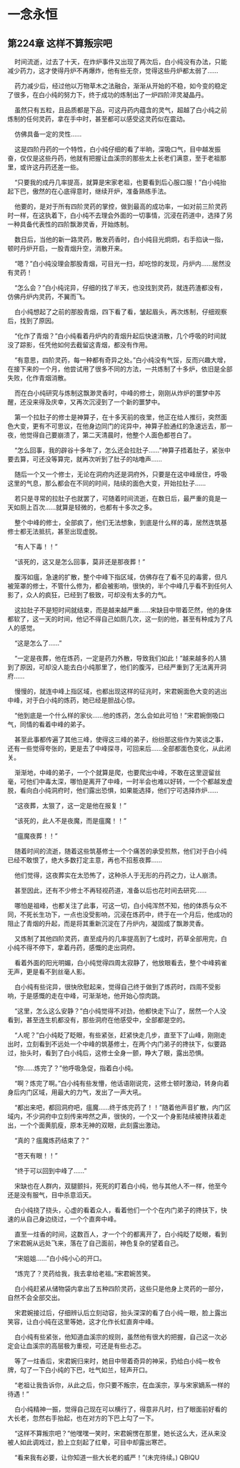 # 一念永恒 
 ## 第224章 这样不算叛宗吧
     时间流逝，过去了十天，在炸炉事件又出现了两次后，白小纯没有办法，只能减少药力，这才使得丹炉不再爆炸，他有些无奈，觉得这些丹炉都太弱了……

    药力减少后，经过他以万物草木之法融合，渐渐从开始的不稳，如今变的稳定了很多，在白小纯的努力下，终于成功的炼制出了一炉四阶淬灵凝晶丹。

    虽然只有五粒，且品质都是下品，可这丹药内蕴含的灵气，超越了白小纯之前炼制的任何灵药，拿在手中时，甚至都可以感受这灵药似在震动。

    仿佛具备一定的灵性……

    这是四阶丹药的一个特性，白小纯仔细的看了半晌，深吸口气，目中越发振奋，仅仅是这些丹药，他就有把握让血溪宗的那些太上长老们满意，至于老祖那里，或许这丹药还差一些。

    “只要我的成丹几率提高，就算是宋家老祖，也要看到后心服口服！”白小纯抬起下巴，傲然的在心底得意时，继续开炉，准备熟练手法。

    他要的，是对于所有四阶灵药的掌控，做到最高的成功率，一如对前三阶灵药时一样，在这执着下，白小纯不去理会外面的一切事情，沉浸在药道中，选择了另一种具备代表性的四阶飘渺灵香，开始炼制。

    数日后，当他的新一路灵药，散发药香时，白小纯目光炯炯，右手掐诀一指，顿时丹炉开启，一股青烟升空，消散开来。

    “嗯？”白小纯没理会那股青烟，可目光一扫，却吃惊的发现，丹炉内……居然没有灵药！

    “怎么会？”白小纯诧异，仔细的找了半天，也没找到灵药，就连药渣都没有，仿佛丹炉内灵药，不翼而飞。

    白小纯想起了之前的那股青烟，四下看了看，皱起眉头，再次炼制，仔细观察后，找到了原因。

    “化作了青烟？”白小纯看着丹炉内的青烟升起后快速消散，几个呼吸的时间就没了踪影，任凭他如何去截留这青烟，都没有作用。

    “有意思，四阶灵药，每一种都有奇异之处。”白小纯没有气馁，反而兴趣大增，在接下来的一个月，他尝试用了很多不同的方法，一共炼制了十多炉，依旧是全部失败，化作青烟消散。

    而在白小纯研究与炼制这飘渺灵香时，中峰的修士，刚刚从炸炉的噩梦中苏醒，还没来得及庆幸，又再次沉浸到了一个新的噩梦中。

    第一个拉肚子的修士是神算子，在十多天前的夜里，他正在给人推衍，突然面色大变，更有不可思议，在他身边同门的诧异中，神算子脸通红的急速远去，那一夜，他觉得自己要崩溃了，第二天清晨时，他整个人面色都苍白了。

    “怎么回事，我的辟谷十多年了，怎么还会拉肚子……”神算子捂着肚子，紧张中要去算，可还没等算完，就再次听到了肚子的咕噜声……

    随后一个又一个修士，无论在洞府内还是洞府外，只要是在这中峰居住，呼吸这里的气息，那么都会在不同的时间，陆续的面色大变，开始拉肚子……

    若只是寻常的拉肚子也就罢了，可随着时间流逝，在数日后，最严重的竟是一天如厕上百次……就算是轻微的，也都有十多次之多。

    整个中峰的修士，全部疯了，他们无法想象，到底是什么样的毒，居然连筑基修士都无法抵抗，甚至出现虚脱。

    “有人下毒！！”

    “该死的，这又是怎么回事，莫非还是那夜葬！”

    腹泻如瘟，急速的扩散，整个中峰下指区域，仿佛存在了看不见的毒雾，但凡被笼罩的修士，不管什么修为，都会被影响，很快的，半个中峰几乎看不到任何人影了，众人的疯狂，已经到了极致，可却没有太多的力气。

    这拉肚子不是短时间就结束，而是越来越严重……宋缺目中带着茫然，他的身体都软了，这一天的时间，他记不得自己如厕几次，这一刻的他，甚至有种成为了凡人的感觉。

    “这是怎么了……”

    “一定是夜葬，他在炼药，一定是药力外散，导致我们如此！”越来越多的人猜到了原因，可却没人能去白小纯那里了，他们的腹泻，已经严重到了无法离开洞府……

    慢慢的，就连中峰上指区域，也都出现这样的征兆时，宋君婉面色大变的逃出中峰，对于白小纯的炼药，她已经是胆战心惊。

    “他到底是一个什么样的家伙……他的炼药，怎么会如此可怕！”宋君婉倒吸口气，同情的看着中峰的弟子。

    甚至此事都传遍了其他三峰，使得这三峰的弟子，纷纷那这些作为笑谈之事，还有一些觉得夸张的，更是去了中峰探寻，可回来后……全部都面色变化，从此闭关。

    渐渐地，中峰的弟子，一个个就算是爬，也要爬出中峰，不敢在这里逗留丝毫，可他们中毒太深，哪怕是离开了中峰，一时半会也难以好转，一个个都越发虚脱，看向白小纯洞府时，他们露出恐惧，如果能选择，他们宁可选择炸炉……

    “这夜葬，太狠了，这一定是他在报复！”

    “该死的，此人不是夜魔，而是瘟魔！！”

    “瘟魔夜葬！！”

    随着时间的流逝，随着这些筑基修士一个个痛苦的承受煎熬，他们对于白小纯已经不敢恨了，绝大多数打定主意，再也不招惹夜葬……

    他们觉得，这夜葬实在太恐怖了，这种杀人于无形的丹药之力，让人崩溃。

    甚至因此，还有不少修士不再轻视药道，准备以后也花时间去研究……

    哪怕是祖峰，也都关注了此事，可这一切，白小纯浑然不知，他的体质与众不同，不死长生功下，一点也没受影响，沉浸在炼药中，终于在一个月后，他成功的阻止了青烟的升起，而是将其重新沉淀在了丹炉内，凝固成了飘渺灵香。

    又炼制了其他四阶灵药，直至成丹的几率提高到了七成时，药草全部用完，白小纯不得不停下，拿着丹药，感慨的走出洞府。

    看着外面的阳光明媚，白小纯觉得四周太寂静了，他放眼看去，整个中峰鸦雀无声，更是看不到丝毫人影。

    白小纯有些诧异，很快欣慰起来，觉得自己终于做到了炼药时，四周不受影响，于是感慨的走在中峰，可渐渐地，他开始心惊肉跳。

    “这里，怎么这么安静？”白小纯觉得不对劲，他都快走下山了，居然一个人没看到，甚至连生机都没有，那些洞府在他感受中，全部都是空的。

    “人呢？”白小纯眨了眨眼，有些紧张，赶紧快走几步，直至下了山峰，刚刚走出时，立刻看到不远处一个中峰的筑基修士，在两个内门弟子的搀扶下，似要路过，抬头时，看到了白小纯后，这修士全身一颤，睁大了眼，露出恐惧。

    “你……炼完了？”他呼吸急促，指着白小纯。

    “啊？炼完了啊。”白小纯有些发懵，他话语刚说完，这修士顿时激动，转身向着身后内门区域，用最大的力气，发出了一声大吼。

    “都出来吧，都回洞府吧，瘟魔……终于炼完药了！！”随着他声音扩散，内门区域内，不少洞府中立刻传来哗然之声，很快的，一个又一个身影陆续被搀扶着走出，一个个面黄肌瘦，原本无神的双眼，此刻露出激动。

    “真的？瘟魔炼药结束了？”

    “苍天有眼！！”

    “终于可以回到中峰了……”

    宋缺也在人群内，双腿颤抖，死死的盯着白小纯，他与其他人不一样，他至今还是没有服气，目中杀意滔天。

    白小纯挠了挠头，心虚的看着众人，看着他们一个个在内门弟子的搀扶下，快速的从自己身边绕过，一个个直奔中峰。

    直至一炷香的时间，这数百人，才一个个的都离开了，白小纯眨了眨眼，看到了宋君婉从远处飞来，落在了自己面前，神色复杂的望着自己。

    “宋姐姐……”白小纯小心的开口。

    “炼完了？灵药给我，我去拿给老祖。”宋君婉苦笑。

    白小纯赶紧从储物袋内拿出了五种四阶灵药，这些只是他身上灵药的一部分，自然不会全部交出。

    宋君婉接过后，仔细辨认后立刻动容，抬头深深的看了白小纯一眼，脸上露出笑容，让白小纯在这里等她，这才化作长虹直奔中峰。

    白小纯有些紧张，他知道血溪宗的规则，虽然他有很大的把握，自己这一次必定会让血溪宗的高层极为重视，可还是有些忐忑。

    等了一炷香后，宋君婉归来时，她目中带着奇异的神采，扔给白小纯一枚令牌，勾了一下白小纯的下巴，吐气如兰，轻声开口。

    “老祖让我告诉你，从此之后，你只要不叛宗，在血溪宗，享与宋家嫡系一样的待遇！”

    白小纯精神一振，觉得自己现在可以横行了，得意非凡时，扫了眼面前好看的大长老，忽然右手抬起，也在对方的下巴上勾了一下。

    “这样不算叛宗吧？”他嘿嘿一笑时，宋君婉愣在那里，她长这么大，还从来没被人如此调戏过，脸上立刻起了红晕，可目中却露出寒芒。

    “看来我有必要，让你知道一些大长老的威严！”(未完待续。) 
QBIQU